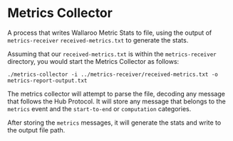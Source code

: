 # Metrics Collector

A process that writes Wallaroo Metric Stats to file, using the output of `metrics-receiver` `received-metrics.txt` to generate the stats.

Assuming that our `received-metrics.txt` is within the `metrics-receiver` directory, you would start the Metrics Collector as follows:

```
./metrics-collector -i ../metrics-receiver/received-metrics.txt -o metrics-report-output.txt
```

The metrics collector will attempt to parse the file, decoding any message that follows the Hub Protocol. It will store any message that belongs to the `metrics` event and the `start-to-end` or `computation` categories.

After storing the `metrics` messages, it will generate the stats and write to the output file path.

